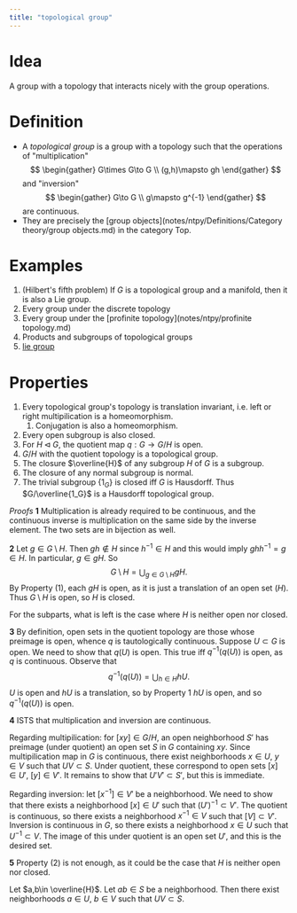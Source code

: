 ```yaml
---
title: "topological group"
---
```


# Idea
A group with a topology that interacts nicely with the group operations.

# Definition
- A *topological group* is a group with a topology such that the operations of "multiplication" 
$$
\begin{gather}
G\times G\to G \\ 
(g,h)\mapsto gh
\end{gather}
$$
and "inversion" 
$$
\begin{gather}
G\to G \\
g\mapsto g^{-1}
\end{gather}
$$
are continuous.
- They are precisely the [group objects](notes/ntpy/Definitions/Category theory/group objects.md) in the category $\text{Top}$.

# Examples
1. (Hilbert's fifth problem) If $G$ is a topological group and a manifold, then it is also a Lie group.
2. Every group under the discrete topology
3. Every group under the [profinite topology](notes/ntpy/profinite topology.md)
4. Products and subgroups of topological groups
5. [lie group]()

# Properties
1. Every topological group's topology is translation invariant, i.e. left or right multipilication is a homeomorphism.
	1. Conjugation is also a homeomorphism.
2. Every open subgroup is also closed.
3. For $H\triangleleft G$, the quotient map $q:G\to G/H$ is open.
4. $G/H$ with the quotient topology is a topological group.
5. The closure $\overline{H}$ of any subgroup $H$ of $G$ is a subgroup.
6. The closure of any normal subgroup is normal.
7. The trivial subgroup $\{1_G\}$ is closed iff $G$ is Hausdorff. Thus $G/\overline{1_G}$ is a Hausdorff topological group.

*Proofs*
**1**
Multiplication is already required to be continuous, and the continuous inverse is multiplication on the same side by the inverse element. The two sets are in bijection as well.

**2**
Let $g\in G\setminus H$. Then $gh\not\in H$ since $h^{-1}\in H$ and this would imply $ghh^{-1}=g\in H$. In particular, $g\in gH$. So $$G\setminus H=\bigcup_{g\in  G\setminus H}gH.$$ By Property (1), each $gH$ is open, as it is just a translation of an open set ($H$). Thus $G\setminus H$ is open, so $H$ is closed.

For the subparts, what is left is the case where $H$ is neither open nor closed.

**3**
By definition, open sets in the quotient topology are those whose preimage is open, whence $q$ is tautologically continuous. Suppose $U\subset G$ is open. We need to show that $q(U)$ is open. This true iff $q^{-1}(q(U))$ is open, as $q$ is continuous. Observe that $$q^{-1}(q(U))=\bigcup_{h\in H}hU.$$ $U$ is open and $hU$ is a translation, so by Property 1 $hU$ is open, and so $q^{-1}(q(U))$ is open.

**4**
ISTS that multiplication and inversion are continuous. 

Regarding multipilication: for $[xy]\in G/H$, an open neighborhood $S'$ has preimage (under quotient) an open set $S$ in $G$ containing $xy$. Since multipilication map in $G$ is continuous, there exist neighborhoods $x\in U$, $y\in V$ such that $UV\subset S$. Under quotient, these correspond to open sets $[x]\in U'$, $[y]\in V'$. It remains to show that $U'V'\subset S'$, but this is immediate.

Regarding inversion: let $[x^{-1}]\in V'$ be a neighborhood. We need to show that there exists a neighborhood $[x]\in U'$ such that $(U')^{-1}\subset V'$. The quotient is continuous, so there exists a neighborhood $x^{-1}\in V$ such that $[V]\subset V'$. Inversion is continuous in $G$, so there exists a neighborhood $x\in U$ such that $U^{-1}\subset V$. The image of this under quotient is an open set $U'$, and this is the desired set.

**5**
Property (2) is not enough, as it could be the case that $H$ is neither open nor closed.

Let $a,b\in \overline{H}$. Let $ab\in S$ be a neighborhood. Then there exist neighborhoods $a\in U$, $b\in V$ such that $UV\subset S$.
